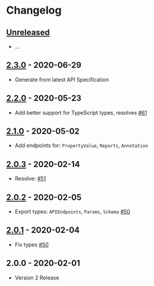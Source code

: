 # Changelog

## [Unreleased]

- ...

## [2.3.0] - 2020-06-29

- Generate from latest API Specification

## [2.2.0] - 2020-05-23

- Add better support for TypeScript types, resolves [#61](https://github.com/MunifTanjim/node-bitbucket/issues/61)

## [2.1.0] - 2020-05-02

- Add endpoints for: `PropertyValue`, `Reports`, `Annotation`

## [2.0.3] - 2020-02-14

- Resolve: [#51](https://github.com/MunifTanjim/node-bitbucket/issues/51)

## [2.0.2] - 2020-02-05

- Export types: `APIEndpoints`, `Params`, `Schema` [#50](https://github.com/MunifTanjim/node-bitbucket/issues/50)

## [2.0.1] - 2020-02-04

- Fix types [#50](https://github.com/MunifTanjim/node-bitbucket/issues/50)

## 2.0.0 - 2020-02-01

- Version 2 Release

[unreleased]: https://github.com/MunifTanjim/node-bitbucket/compare/2.3.0...HEAD
[2.3.0]: https://github.com/MunifTanjim/node-bitbucket/compare/2.2.0...2.3.0
[2.2.0]: https://github.com/MunifTanjim/node-bitbucket/compare/2.1.0...2.2.0
[2.1.0]: https://github.com/MunifTanjim/node-bitbucket/compare/2.0.3...2.1.0
[2.0.3]: https://github.com/MunifTanjim/node-bitbucket/compare/2.0.2...2.0.3
[2.0.2]: https://github.com/MunifTanjim/node-bitbucket/compare/2.0.1...2.0.2
[2.0.1]: https://github.com/MunifTanjim/node-bitbucket/compare/2.0.0...2.0.1
